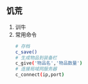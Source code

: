 ## 饥荒

1. 训牛
2. 常用命令
   ```bash
   # 存档
   c_save() 
   # 生成物品到装备栏
   c_give('物品名','物品数量')
   # 连接局域网服务器
   c_connect(ip,port) 
   ```